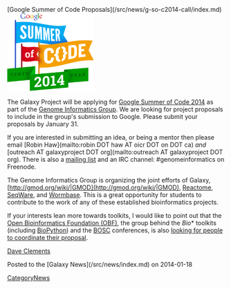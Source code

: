 <div class='newsItemHeader'>[Google Summer of Code Proposals](/src/news/g-so-c2014-call/index.md)</div>

<div class='right'><a href='/src/gmod:GSoC/index.md'><img src="/src/images/logos/GSoC2014Logo.png" alt="Google Summer of Code 2014" width="200" /></a></div>

The Galaxy Project will be applying for [Google Summer of Code 2014](http://www.google-melange.com/gsoc/homepage/google/gsoc2014) as part of the [Genome Informatics Group](http://gmod.org/wiki/GSoC).  We are looking for project proposals to include in the group's submission to Google.  Please submit your proposals by January 31.  

If you are interested in submitting an idea, or being a mentor then please email [Robin Haw](mailto:robin DOT haw AT oicr DOT on DOT ca) *and* [outreach AT galaxyproject DOT org](mailto:outreach AT galaxyproject DOT org).  There is also a 
[mailing list](http://groups.google.com/group/genome-informatics) and an IRC channel: #genomeinformatics on Freenode.

The Genome Informatics Group is organizing the joint efforts of Galaxy, [http://gmod.org/wiki/|GMOD](http://gmod.org/wiki/|GMOD), [Reactome](http://reactome.org), [SeqWare](http://seqware.github.com/), and [Wormbase](http://wormbase.org). This is a great opportunity for students to contribute to the work of any of these established bioinformatics projects.

If your interests lean more towards toolkits, I would like to point out that the [Open Bioinformatics Foundation (OBF)](http://open-bio.org), the group behind the *Bio** toolkits (including [BioPython](http://biopython.org/)) and the [BOSC](http://www.open-bio.org/wiki/BOSC_2014) conferences, is also [looking for people to coordinate their proposal](http://lists.open-bio.org/pipermail/open-bio-l/2014-January/000922.html).

[Dave Clements](/src/people/dave-clements/index.md)

<div class='newsItemFooter'>Posted to the [Galaxy News](/src/news/index.md) on 2014-01-18</div>

[CategoryNews](/src/category-news/index.md)
